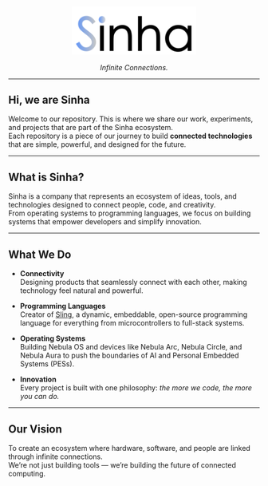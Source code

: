 <p align="center">
  <img src="Sinha.png" alt="Sinha Logo" width="250"/>
</p>

<p align="center">
  <em>Infinite Connections.</em>
</p>

---

## Hi, we are Sinha

Welcome to our repository. This is where we share our work, experiments, and projects that are part of the Sinha ecosystem.  
Each repository is a piece of our journey to build **connected technologies** that are simple, powerful, and designed for the future.

---

## What is Sinha?

Sinha is a company that represents an ecosystem of ideas, tools, and technologies designed to connect people, code, and creativity.  
From operating systems to programming languages, we focus on building systems that empower developers and simplify innovation.

---

## What We Do

- **Connectivity**  
  Designing products that seamlessly connect with each other, making technology feel natural and powerful.

- **Programming Languages**  
  Creator of [Sling]("https://github.com/Open-Sling/Sling/"), a dynamic, embeddable, open-source programming language for everything from microcontrollers to full-stack systems.

- **Operating Systems**  
  Building Nebula OS and devices like Nebula Arc, Nebula Circle, and Nebula Aura to push the boundaries of AI and Personal Embedded Systems (PESs).
- **Innovation**  
  Every project is built with one philosophy: *the more we code, the more you can do.*

---

## Our Vision

To create an ecosystem where hardware, software, and people are linked through infinite connections.  
We’re not just building tools — we’re building the future of connected computing.
